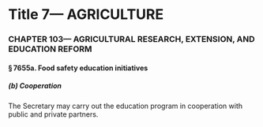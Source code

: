 
# Title 7— AGRICULTURE
### CHAPTER 103— AGRICULTURAL RESEARCH, EXTENSION, AND EDUCATION REFORM
#### § 7655a. Food safety education initiatives
##### (b) Cooperation

The Secretary may carry out the education program in cooperation with public and private partners.
